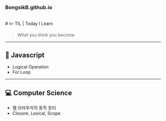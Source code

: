 ### BongsikB.github.io
<br>
# ✏️ TIL | Today I Learn

>What you think you become

<hr>

## 🌱 Javascript
* Logical Operation
* For Loop 
<hr>

## 💻 Computer Science
* 웹 브라우저의 동작 원리
* Clousre, Lexical, Scope
